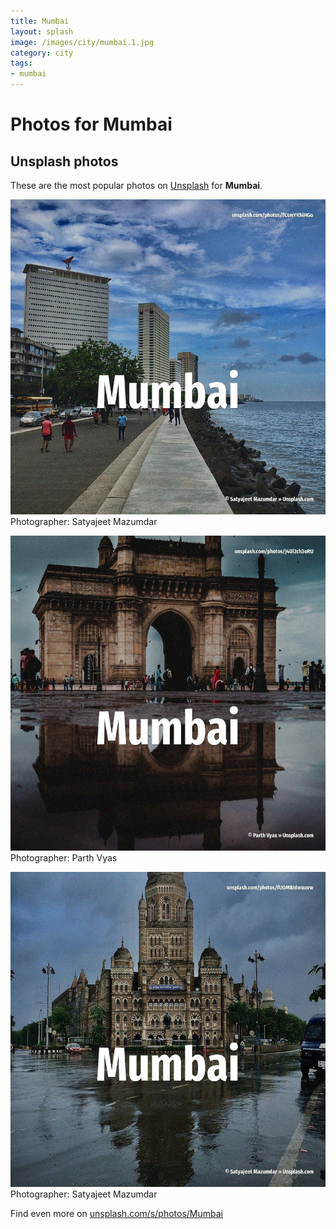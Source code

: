 ```yaml
---
title: Mumbai
layout: splash
image: /images/city/mumbai.1.jpg
category: city
tags:
- mumbai
---
```

# Photos for Mumbai
 
## Unsplash photos
These are the most popular photos on [Unsplash](https://unsplash.com) for **Mumbai**.
 
![Mumbai](/images/city/mumbai.1.jpg)
Photographer:  Satyajeet Mazumdar
 
![Mumbai](/images/city/mumbai.2.jpg)
Photographer:  Parth Vyas
 
![Mumbai](/images/city/mumbai.3.jpg)
Photographer:  Satyajeet Mazumdar
 
Find even more on [unsplash.com/s/photos/Mumbai](https://unsplash.com/s/photos/Mumbai)
 
